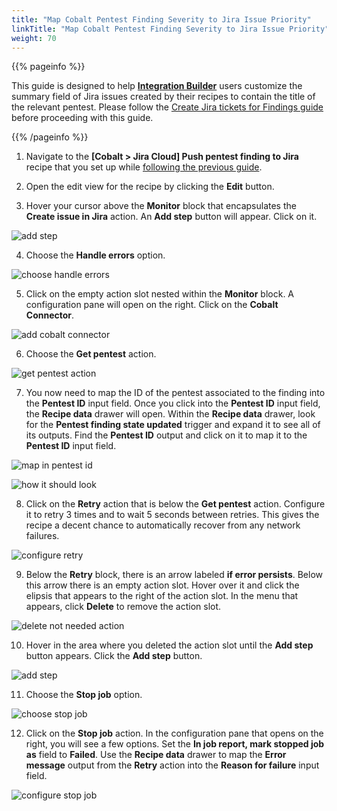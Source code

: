 ```yaml
---
title: "Map Cobalt Pentest Finding Severity to Jira Issue Priority"
linkTitle: "Map Cobalt Pentest Finding Severity to Jira Issue Priority"
weight: 70
---
```


{{% pageinfo %}}

This guide is designed to help [**Integration Builder**](/integrations/integrationbuilder/) users customize the summary field of 
Jira issues created by their recipes to contain the title of the relevant pentest.
Please follow the [Create Jira tickets for Findings guide](/integrations/integrationbuilder/how-to-guides/jira-cloud-migration) before proceeding with this guide.

{{% /pageinfo %}}

1. Navigate to the __[Cobalt > Jira Cloud] Push pentest finding to Jira__ recipe that you set up while [following the previous guide](/integrations/integrationbuilder/how-to-guides/jira-cloud-migration).

2. Open the edit view for the recipe by clicking the __Edit__ button.

3. Hover your cursor above the __Monitor__ block that encapsulates the __Create issue in Jira__ action. An __Add step__ button will appear. Click on it.

![add step](/integrations/integration_builder/how_to_guides/add-pentest-title-to-jira-issue-summary/1_add_step.png)

4. Choose the __Handle errors__ option.

![choose handle errors](/integrations/integration_builder/how_to_guides/add-pentest-title-to-jira-issue-summary/2_choose_handle_errors.png)

5. Click on the empty action slot nested within the __Monitor__ block. A configuration pane will open on the right. Click on the __Cobalt Connector__.

![add cobalt connector](/integrations/integration_builder/how_to_guides/add-pentest-title-to-jira-issue-summary/3_add_cobalt_connector_action.png)

6. Choose the __Get pentest__ action.

![get pentest action](/integrations/integration_builder/how_to_guides/add-pentest-title-to-jira-issue-summary/4_choose_get_pentest_action.png)

7. You now need to map the ID of the pentest associated to the finding into the __Pentest ID__ input field.
   Once you click into the __Pentest ID__ input field, the __Recipe data__ drawer will open.
   Within the __Recipe data__ drawer, look for the __Pentest finding state updated__ trigger and expand it to see all of its outputs.
   Find the __Pentest ID__ output and click on it to map it to the __Pentest ID__ input field.

![map in pentest id](/integrations/integration_builder/how_to_guides/add-pentest-title-to-jira-issue-summary/5_map_in_pentest_id.png)

![how it should look](/integrations/integration_builder/how_to_guides/add-pentest-title-to-jira-issue-summary/6_how_it_should_look.png)

8. Click on the __Retry__ action that is below the __Get pentest__ action. Configure it to retry 3 times and to wait 5 seconds between retries.
   This gives the recipe a decent chance to automatically recover from any network failures.

![configure retry](/integrations/integration_builder/how_to_guides/add-pentest-title-to-jira-issue-summary/7_retry_get_pentest_3_times.png)

9. Below the __Retry__ block, there is an arrow labeled __if error persists__. Below this arrow there is an empty action slot. 
   Hover over it and click the elipsis that appears to the right of the action slot.
   In the menu that appears, click __Delete__ to remove the action slot.

![delete not needed action](/integrations/integration_builder/how_to_guides/add-pentest-title-to-jira-issue-summary/8_delete_not_needed_step.png)

10. Hover in the area where you deleted the action slot until the __Add step__ button appears. Click the __Add step__ button.

![add step](/integrations/integration_builder/how_to_guides/add-pentest-title-to-jira-issue-summary/9_add_error_persisting_step.png)

11. Choose the __Stop job__ option.

![choose stop job](/integrations/integration_builder/how_to_guides/add-pentest-title-to-jira-issue-summary/10_choose_stop_job.png)

12. Click on the __Stop job__ action. In the configuration pane that opens on the right, you will see a few options.
    Set the __In job report, mark stopped job as__ field to __Failed__.
    Use the __Recipe data__ drawer to map the __Error message__ output from the __Retry__ action into the __Reason for failure__ input field.

![configure stop job](/integrations/integration_builder/how_to_guides/add-pentest-title-to-jira-issue-summary/11_stop_job_as_failed.png)



